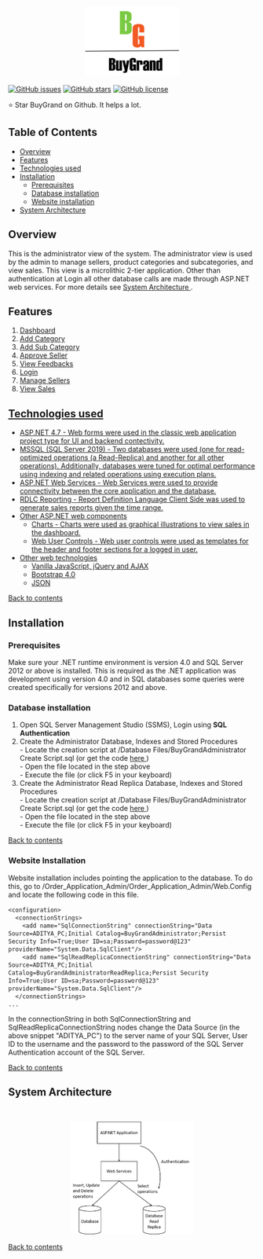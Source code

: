 <p align="center"><img src="https://github.com/aditya1962/BuyGrand/blob/master/Order_Application_Java/Logo.png" alt="logo"></p>

[![GitHub issues](https://img.shields.io/github/issues/aditya1962/BuyGrand)](https://github.com/aditya1962/BuyGrand/issues)
[![GitHub stars](https://img.shields.io/github/stars/aditya1962/BuyGrand)](https://github.com/aditya1962/BuyGrand/stargazers)
[![GitHub license](https://img.shields.io/github/license/aditya1962/BuyGrand)](https://github.com/aditya1962/BuyGrand/blob/master/LICENSE)

:star: Star BuyGrand on Github. It helps a lot.

<h2> Table of Contents </h2>

- <a href="#overview"> Overview </a>
- <a href="#features"> Features </a>
- <a href="#technologies"> Technologies used </a>
- <a href="#installation"> Installation </a>
    - <a href="#prerequisites"> Prerequisites </a>
    - <a href="#database-installation"> Database installation </a>
    - <a href="#website-installation"> Website installation </a>
- <a href="#system-architecture"> System Architecture </a>

<h2 id="overview"> Overview </h2>
This is the administrator view of the system. The administrator view is used by the admin to manage sellers, product categories and subcategories, and view sales. This view is a microlithic 2-tier application. Other than authentication at Login all other database calls are made through ASP.NET web services. For more details see <a href="#system-architecture"> System Architecture </a>.


<h2 id="features">Features</h2>
<ol>
    <li><a href="https://github.com/aditya1962/BuyGrand/wiki/Admin-View-Dashboard-(Index-page)">Dashboard</a></li>
    <li><a href="https://github.com/aditya1962/BuyGrand/wiki/Admin-View---Add-Category">Add Category </li>
    <li><a href="https://github.com/aditya1962/BuyGrand/wiki/Admin-View---Add-Sub-Category">Add Sub Category </li>
    <li><a href="">Approve Seller </li>
    <li><a href="https://github.com/aditya1962/BuyGrand/wiki/Admin-View-Feedbacks">View Feedbacks </li>
    <li>Login </li>
    <li><a href="https://github.com/aditya1962/BuyGrand/wiki/Admin-View-Manage-Seller">Manage Sellers </li>
    <li><a href="https://github.com/aditya1962/BuyGrand/wiki/Admin-View-View-Sales">View Sales </li>
</ol>


<h2 id="technologies"> Technologies used </h2>

-  ASP.NET 4.7 - Web forms were used in the classic web application project type for UI and backend contectivity.
-  MSSQL (SQL Server 2019) - Two databases were used (one for read-optimized operations (a Read-Replica) and another for all other operations). Additionally, databases were tuned for optimal performance using indexing and related operations using execution plans.
- ASP.NET Web Services - Web Services were used to provide connectivity between the core application and the database. 
- RDLC Reporting - Report Definition Language Client Side was used to generate sales reports given the time range.
- Other ASP.NET web components 
    - Charts - Charts were used as graphical illustrations to view sales in the dashboard.
    - Web User Controls - Web user controls were used as templates for the header and footer sections for a logged in user.
- Other web technologies
    - Vanilla JavaScript, jQuery and AJAX
    - Bootstrap 4.0
    - JSON
    
<a href="#user-content--table-of-contents-">Back to contents </a>

<h2 id="installation"> Installation </h2>

<h3 id="prerequisites"> Prerequisites </h3>

Make sure your .NET runtime environment is version 4.0 and SQL Server 2012 or above is installed. This is required as the .NET application was development using version 4.0 and in SQL databases some queries were created specifically for versions 2012 and above.

<h3 id="database-installation">Database installation </h3>
<ol>
<li> Open SQL Server Management Studio (SSMS), Login using <b>SQL Authentication</b></li>
<li> Create the Administrator Database, Indexes and Stored Procedures</li>
    - Locate the creation script at /Database Files/BuyGrandAdministrator Create Script.sql (or get the code <a href="https://github.com/aditya1962/BuyGrand/blob/master/Database%20Files/BuyGrandAdministrator%20Create%20Script.sql"> here </a>)<br/>
    - Open the file located in the step above<br/>
    - Execute the file (or click F5 in your keyboard)
    
<li> Create the Administrator Read Replica Database, Indexes and Stored Procedures</li>
    - Locate the creation script at /Database Files/BuyGrandAdministrator Create Script.sql (or get the code <a href="https://github.com/aditya1962/BuyGrand/blob/master/Database%20Files/BuyGrandAdministrator%20Create%20Script.sql"> here </a>)<br/>
    - Open the file located in the step above<br/>
    - Execute the file (or click F5 in your keyboard)
</ol>
<a href="#user-content--table-of-contents-">Back to contents </a>

<h3 id="website-installation">Website Installation </h3>
Website installation includes pointing the application to the database. To do this, go to /Order_Application_Admin/Order_Application_Admin/Web.Config and locate the following code in this file.
<br/>

```
<configuration>
  <connectionStrings>
    <add name="SqlConnectionString" connectionString="Data Source=ADITYA_PC;Initial Catalog=BuyGrandAdministrator;Persist Security Info=True;User ID=sa;Password=password@123" providerName="System.Data.SqlClient"/>
    <add name="SqlReadReplicaConnectionString" connectionString="Data Source=ADITYA_PC;Initial Catalog=BuyGrandAdministratorReadReplica;Persist Security Info=True;User ID=sa;Password=password@123" providerName="System.Data.SqlClient"/>
  </connectionStrings>
...
```

In the connectionString in both SqlConnectionString and SqlReadReplicaConnectionString nodes change the Data Source (in the above snippet "ADITYA_PC") to the server name of your SQL Server, User ID to the username and the password to the password of the SQL Server Authentication account of the SQL Server.

<a href="#user-content--table-of-contents-">Back to contents </a>

<h2 id="system-architecture"> System Architecture</h2>
<br>

<p align="center"><img src="https://github.com/aditya1962/BuyGrand/blob/master/assets/images/Admin%20System%20Architecture.png" alt="System Architecture" Width="50%"></p>

<a href="#user-content--table-of-contents-">Back to contents </a>
